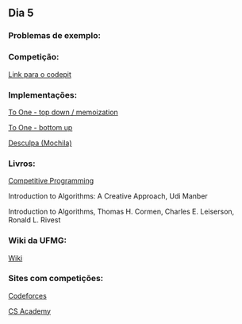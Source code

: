 Dia 5
---

### Problemas de exemplo:


### Competição:

[Link para o codepit](https://www.codepit.io/#/contest/5a578869636fa800962e4575/view)


### Implementações:

[To One - top down / memoization](src/to_one_memoization.cpp)

[To One - bottom up](src/to_one.cpp)

[Desculpa (Mochila)](src/desculpa.cpp)
### Livros:

[Competitive Programming](https://cpbook.net/)

Introduction to Algorithms: A Creative Approach, Udi Manber

Introduction to Algorithms,  Thomas H. Cormen, Charles E. Leiserson, Ronald L. Rivest

### Wiki da UFMG:

[Wiki](http://wiki.maratona.dcc.ufmg.br)

### Sites com competições:

[Codeforces](https://codeforces.com)

[CS Academy](https://csacademy.com/)
